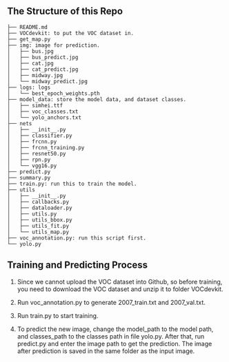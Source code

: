 ## The Structure of this Repo

```
├── README.md
├── VOCdevkit: to put the VOC dataset in.
├── get_map.py
├── img: image for prediction.
│   ├── bus.jpg
│   ├── bus_predict.jpg
│   ├── cat.jpg
│   ├── cat_predict.jpg
│   ├── midway.jpg
│   └── midway_predict.jpg
├── logs: logs
│   └── best_epoch_weights.pth
├── model_data: store the model data, and dataset classes.
│   ├── simhei.ttf
│   ├── voc_classes.txt
│   └── yolo_anchors.txt
├── nets
│   ├── __init__.py
│   ├── classifier.py
│   ├── frcnn.py
│   ├── frcnn_training.py
│   ├── resnet50.py
│   ├── rpn.py
│   └── vgg16.py
├── predict.py
├── summary.py
├── train.py: run this to train the model.
├── utils
│   ├── __init__.py
│   ├── callbacks.py
│   ├── dataloader.py
│   ├── utils.py
│   ├── utils_bbox.py
│   ├── utils_fit.py
│   └── utils_map.py
├── voc_annotation.py: run this script first.
└── yolo.py
```

## Training and Predicting Process

1. Since we cannot upload the VOC dataset into Github, so before training, you need to download the VOC dataset and unzip it to folder VOCdevkit.

2. Run voc_annotation.py to generate 2007_train.txt and 2007_val.txt.

3. Run train.py to start training.

4. To predict the new image, change the model_path to the model path, and classes_path to the classes path in file yolo.py. After that, run predict.py and enter the image path to get the prediction. The image after prediction is saved in the same folder as the input image.
